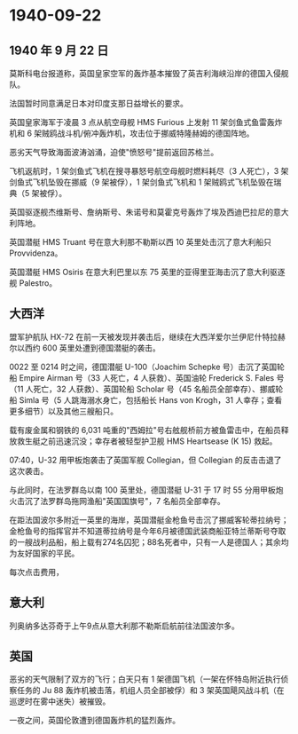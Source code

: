 # 1940-09-22

## 1940 年 9 月 22 日

莫斯科电台报道称，英国皇家空军的轰炸基本摧毁了英吉利海峡沿岸的德国入侵舰队。

法国暂时同意满足日本对印度支那日益增长的要求。

英国皇家海军于凌晨 3 点从航空母舰 HMS Furious 上发射 11
架剑鱼式鱼雷轰炸机和 6
架贼鸥战斗机/俯冲轰炸机，攻击位于挪威特隆赫姆的德国阵地。

恶劣天气导致海面波涛汹涌，迫使"愤怒号"提前返回苏格兰。

飞机返航时，1 架剑鱼式飞机在搜寻暴怒号航空母舰时燃料耗尽（3 人死亡），3
架剑鱼式飞机坠毁在挪威（9 架被俘），1 架剑鱼式飞机和 1
架贼鸥式飞机坠毁在瑞典（5 架被俘）。

英国驱逐舰杰维斯号、詹纳斯号、朱诺号和莫霍克号轰炸了埃及西迪巴拉尼的意大利阵地。

英国潜艇 HMS Truant 号在意大利那不勒斯以西 10 英里处击沉了意大利船只
Provvidenza。

英国潜艇 HMS Osiris 在意大利巴里以东 75
英里的亚得里亚海击沉了意大利驱逐舰 Palestro。

## 大西洋

盟军护航队 HX-72
在前一天被发现并袭击后，继续在大西洋爱尔兰伊尼什特拉赫尔以西约 600
英里处遭到德国潜艇的袭击。

0022 至 0214 时之间，德国潜艇 U-100（Joachim Schepke 号）击沉了英国轮船
Empire Airman 号（33 人死亡，4 人获救）、英国油轮 Frederick S. Fales
号（11 人死亡，32 人获救）、英国轮船 Scholar 号（45
名船员全部幸存）、挪威轮船 Simla 号（5 人跳海溺水身亡，包括船长 Hans von
Krogh，31 人幸存；查看更多细节）以及其他三艘船只。

载有废金属和钢铁的 6,031
吨重的"西姆拉"号右舷舰桥前方被鱼雷击中，在船员释放救生艇之前迅速沉没；幸存者被轻型护卫舰
HMS Heartsease (K 15) 救起。

07:40，U-32 用甲板炮袭击了英国军舰 Collegian，但 Collegian
的反击击退了这次袭击。

与此同时，在法罗群岛以南 100 英里处，德国潜艇 U-31 于 17 时 55
分用甲板炮火击沉了法罗群岛拖网渔船"英国国旗号"，7 名船员全部幸存。

在距法国波尔多附近一英里的海岸，英国潜艇金枪鱼号击沉了挪威客轮蒂拉纳号；金枪鱼号的指挥官并不知道蒂拉纳号是今年6月被德国武装商船亚特兰蒂斯号夺取的一艘战利品船，船上载有274名囚犯；88名死者中，只有一人是德国人；其余均为友好国家的平民。

每次点击费用，

## 意大利

列奥纳多达芬奇于上午9点从意大利那不勒斯启航前往法国波尔多。

## 英国

恶劣的天气限制了双方的飞行；白天只有 1
架德国飞机（一架在怀特岛附近执行侦察任务的 Ju 88
轰炸机被击落，机组人员全部被俘）和 3
架英国飓风战斗机（在巡逻时在雾中迷失）被摧毁。

一夜之间，英国伦敦遭到德国轰炸机的猛烈轰炸。

